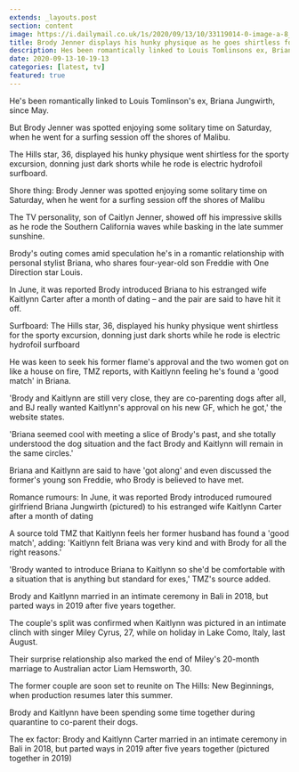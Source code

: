 ```yaml
---
extends: _layouts.post
section: content
image: https://i.dailymail.co.uk/1s/2020/09/13/10/33119014-0-image-a-8_1599987668452.jpg 
title: Brody Jenner displays his hunky physique as he goes shirtless for surfing session in Malibu 
description: Hes been romantically linked to Louis Tomlinsons ex, Briana Jungwirth, since May. 
date: 2020-09-13-10-19-13 
categories: [latest, tv] 
featured: true 
--- 
```

He's been romantically linked to Louis Tomlinson's ex, Briana Jungwirth, since May.

But Brody Jenner was spotted enjoying some solitary time on Saturday, when he went for a surfing session off the shores of Malibu.

The Hills star, 36, displayed his hunky physique went shirtless for the sporty excursion, donning just dark shorts while he rode is electric hydrofoil surfboard.

Shore thing: Brody Jenner was spotted enjoying some solitary time on Saturday, when he went for a surfing session off the shores of Malibu

The TV personality, son of Caitlyn Jenner, showed off his impressive skills as he rode the Southern California waves while basking in the late summer sunshine. 

Brody's outing comes amid speculation he's in a romantic relationship with personal stylist Briana, who shares four-year-old son Freddie with One Direction star Louis. 

In June, it was reported Brody introduced Briana to his estranged wife Kaitlynn Carter after a month of dating – and the pair are said to have hit it off. 

Surfboard: The Hills star, 36, displayed his hunky physique went shirtless for the sporty excursion, donning just dark shorts while he rode is electric hydrofoil surfboard

He was keen to seek his former flame's approval and the two women got on like a house on fire, TMZ reports, with Kaitlynn feeling he's found a 'good match' in Briana. 

'Brody and Kaitlynn are still very close, they are co-parenting dogs after all, and BJ really wanted Kaitlynn's approval on his new GF, which he got,' the website states. 

'Briana seemed cool with meeting a slice of Brody's past, and she totally understood the dog situation and the fact Brody and Kaitlynn will remain in the same circles.' 

Briana and Kaitlynn are said to have 'got along' and even discussed the former's young son Freddie, who Brody is believed to have met.

Romance rumours: In June, it was reported Brody introduced rumoured girlfriend Briana Jungwirth (pictured) to his estranged wife Kaitlynn Carter after a month of dating

A source told TMZ that Kaitlynn feels her former husband has found a 'good match', adding: 'Kaitlynn felt Briana was very kind and with Brody for all the right reasons.' 

'Brody wanted to introduce Briana to Kaitlynn so she'd be comfortable with a situation that is anything but standard for exes,' TMZ's source added.   

Brody and Kaitlynn married in an intimate ceremony in Bali in 2018, but parted ways in 2019 after five years together. 

The couple's split was confirmed when Kaitlynn was pictured in an intimate clinch with singer Miley Cyrus, 27, while on holiday in Lake Como, Italy, last August.

Their surprise relationship also marked the end of Miley's 20-month marriage to Australian actor Liam Hemsworth, 30. 

The former couple are soon set to reunite on The Hills: New Beginnings, when production resumes later this summer.  

Brody and Kaitlynn have been spending some time together during quarantine to co-parent their dogs.  

The ex factor: Brody and Kaitlynn Carter married in an intimate ceremony in Bali in 2018, but parted ways in 2019 after five years together (pictured together in 2019)

